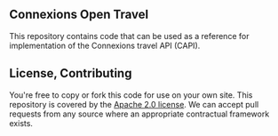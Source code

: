 ## Connexions Open Travel

This repository contains code that can be used as a reference for implementation of the Connexions travel API (CAPI).

## License, Contributing

You're free to copy or fork this code for use on your own site.  This repository is covered by the [Apache 2.0 license](LICENSE).  We can accept pull requests from any source where an appropriate contractual framework exists.